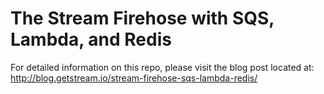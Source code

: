 # The Stream Firehose with SQS, Lambda, and Redis

For detailed information on this repo, please visit the blog post located at: http://blog.getstream.io/stream-firehose-sqs-lambda-redis/
